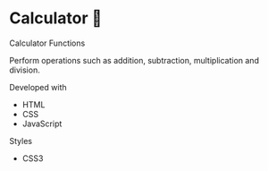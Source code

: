 # Calculator 🔢

Calculator
Functions

Perform operations such as addition, subtraction, multiplication and division.

Developed with

- HTML
- CSS
- JavaScript

Styles

- CSS3
